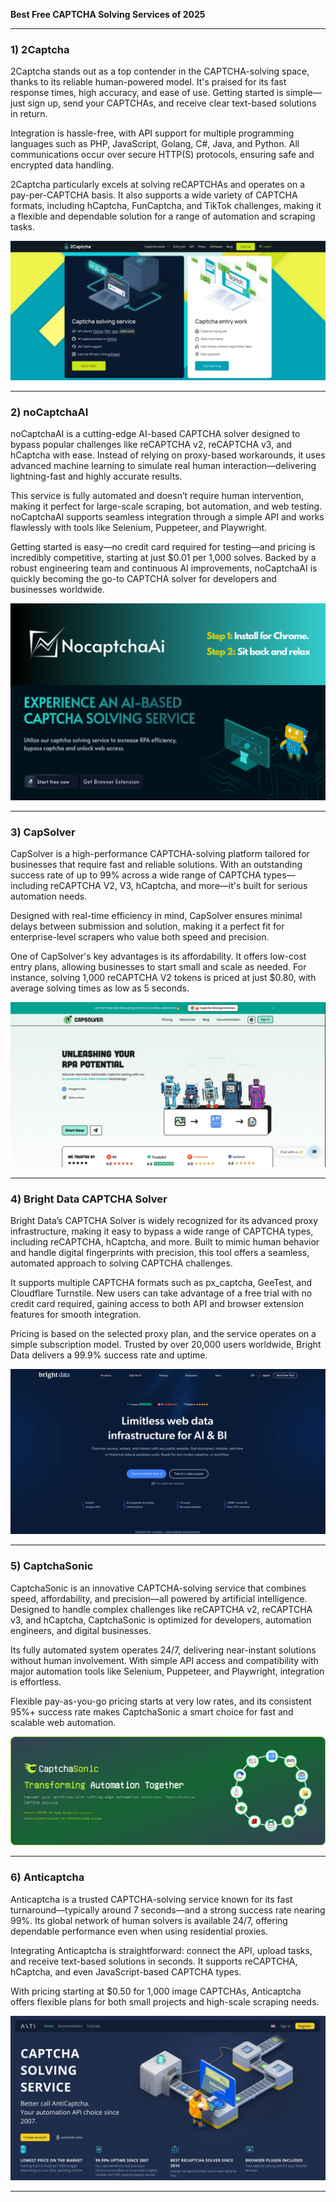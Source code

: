 **Best Free CAPTCHA Solving Services of 2025**

---

### 1) 2Captcha
2Captcha stands out as a top contender in the CAPTCHA-solving space, thanks to its reliable human-powered model. It's praised for its fast response times, high accuracy, and ease of use. Getting started is simple—just sign up, send your CAPTCHAs, and receive clear text-based solutions in return.

Integration is hassle-free, with API support for multiple programming languages such as PHP, JavaScript, Golang, C#, Java, and Python. All communications occur over secure HTTP(S) protocols, ensuring safe and encrypted data handling.

2Captcha particularly excels at solving reCAPTCHAs and operates on a pay-per-CAPTCHA basis. It also supports a wide variety of CAPTCHA formats, including hCaptcha, FunCaptcha, and TikTok challenges, making it a flexible and dependable solution for a range of automation and scraping tasks.

[![2Captcha](https://raw.githubusercontent.com/captchajournal/captcha_solver/refs/heads/main/best%20captcha%20solver/2captcha.jpg)](https://2captcha.com)

---

### 2) noCaptchaAI
noCaptchaAI is a cutting-edge AI-based CAPTCHA solver designed to bypass popular challenges like reCAPTCHA v2, reCAPTCHA v3, and hCaptcha with ease. Instead of relying on proxy-based workarounds, it uses advanced machine learning to simulate real human interaction—delivering lightning-fast and highly accurate results.

This service is fully automated and doesn’t require human intervention, making it perfect for large-scale scraping, bot automation, and web testing. noCaptchaAI supports seamless integration through a simple API and works flawlessly with tools like Selenium, Puppeteer, and Playwright.

Getting started is easy—no credit card required for testing—and pricing is incredibly competitive, starting at just $0.01 per 1,000 solves. Backed by a robust engineering team and continuous AI improvements, noCaptchaAI is quickly becoming the go-to CAPTCHA solver for developers and businesses worldwide.

[![noCaptchaAI](https://raw.githubusercontent.com/captchajournal/captcha_solver/refs/heads/main/best%20captcha%20solver/nocaptchaai.png)](https://noCaptchaAI.com)

---

### 3) CapSolver
CapSolver is a high-performance CAPTCHA-solving platform tailored for businesses that require fast and reliable solutions. With an outstanding success rate of up to 99% across a wide range of CAPTCHA types—including reCAPTCHA V2, V3, hCaptcha, and more—it's built for serious automation needs.

Designed with real-time efficiency in mind, CapSolver ensures minimal delays between submission and solution, making it a perfect fit for enterprise-level scrapers who value both speed and precision.

One of CapSolver's key advantages is its affordability. It offers low-cost entry plans, allowing businesses to start small and scale as needed. For instance, solving 1,000 reCAPTCHA V2 tokens is priced at just $0.80, with average solving times as low as 5 seconds.

[![CapSolver](https://raw.githubusercontent.com/captchajournal/captcha_solver/refs/heads/main/best%20captcha%20solver/capsolver.jpg)](https://www.capsolver.com/)

---

### 4) Bright Data CAPTCHA Solver
Bright Data’s CAPTCHA Solver is widely recognized for its advanced proxy infrastructure, making it easy to bypass a wide range of CAPTCHA types, including reCAPTCHA, hCaptcha, and more. Built to mimic human behavior and handle digital fingerprints with precision, this tool offers a seamless, automated approach to solving CAPTCHA challenges.

It supports multiple CAPTCHA formats such as px_captcha, GeeTest, and Cloudflare Turnstile. New users can take advantage of a free trial with no credit card required, gaining access to both API and browser extension features for smooth integration.

Pricing is based on the selected proxy plan, and the service operates on a simple subscription model. Trusted by over 20,000 users worldwide, Bright Data delivers a 99.9% success rate and uptime.

[![Bright Data](https://raw.githubusercontent.com/captchajournal/captcha_solver/refs/heads/main/best%20captcha%20solver/brightdata.jpg)](https://brightdata.com/)

---

### 5) CaptchaSonic
CaptchaSonic is an innovative CAPTCHA-solving service that combines speed, affordability, and precision—all powered by artificial intelligence. Designed to handle complex challenges like reCAPTCHA v2, reCAPTCHA v3, and hCaptcha, CaptchaSonic is optimized for developers, automation engineers, and digital businesses.

Its fully automated system operates 24/7, delivering near-instant solutions without human involvement. With simple API access and compatibility with major automation tools like Selenium, Puppeteer, and Playwright, integration is effortless.

Flexible pay-as-you-go pricing starts at very low rates, and its consistent 95%+ success rate makes CaptchaSonic a smart choice for fast and scalable web automation.

[![CaptchaSonic](https://raw.githubusercontent.com/captchajournal/captcha_solver/refs/heads/main/best%20captcha%20solver/captchasonic.png)](https://captchasonic.com/)

---

### 6) Anticaptcha
Anticaptcha is a trusted CAPTCHA-solving service known for its fast turnaround—typically around 7 seconds—and a strong success rate nearing 99%. Its global network of human solvers is available 24/7, offering dependable performance even when using residential proxies.

Integrating Anticaptcha is straightforward: connect the API, upload tasks, and receive text-based solutions in seconds. It supports reCAPTCHA, hCaptcha, and even JavaScript-based CAPTCHA types.

With pricing starting at $0.50 for 1,000 image CAPTCHAs, Anticaptcha offers flexible plans for both small projects and high-scale scraping needs.

[![Anticaptcha](https://raw.githubusercontent.com/captchajournal/captcha_solver/refs/heads/main/best%20captcha%20solver/anticaptcha.jpg)](https://anti-captcha.com/)

---


